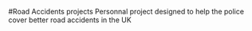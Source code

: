 #Road Accidents projects
Personnal project designed to help the police cover better road accidents in the UK